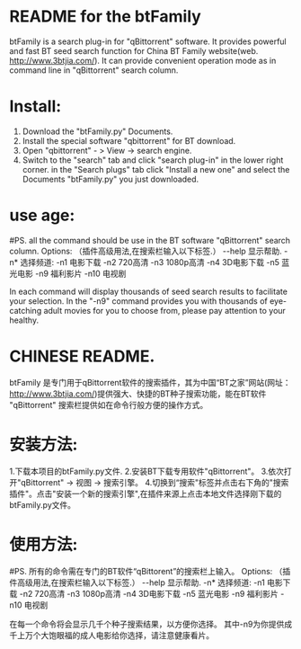 README for the btFamily
======================================

btFamily is a search plug-in for "qBittorrent" software. It provides powerful and fast BT seed search function for China BT Family website(web. http://www.3btjia.com/). It can provide convenient operation mode as in command line in "qBittorrent" search column.

Install:
========

1. Download the "btFamily.py" Documents.
2. Install the special software "qbittorrent" for BT download.
3. Open "qbittorrent" - > View → search engine.
4. Switch to the "search" tab and click "search plug-in" in the lower right corner. 
   in the "Search plugs" tab click "Install a new one" and select the Documents "btFamily.py" you just downloaded.

use age:
========

#PS. all the command should be use in the BT software "qBittorrent" search column.
Options: （插件高级用法,在搜索栏输入以下标签.）
        --help	显示帮助.
        -n*     选择频道:
            -n1	  电影下载
            -n2	  720高清
            -n3	  1080p高清
            -n4	  3D电影下载
            -n5	  蓝光电影
            -n9	  福利影片
            -n10	电视剧

In each command will display thousands of seed search results to facilitate your selection.
In the "-n9" command provides you with thousands of eye-catching adult movies for you to choose from, please pay attention to your healthy.



CHINESE README.
===============
btFamily 是专门用于qBittorrent软件的搜索插件，其为中国“BT之家”网站(网址：http://www.3btjia.com/)提供强大、快捷的BT种子搜索功能，能在BT软件 "qBittorrent" 搜索栏提供如在命令行般方便的操作方式。

安装方法:
========

1.下载本项目的btFamily.py文件.
2.安装BT下载专用软件"qBittorrent"。
3.依次打开"qBittorrent" -> 视图 -> 搜索引擎。
4.切换到“搜索"标签并点击右下角的"搜索插件"。点击"安装一个新的搜索引擎",在插件来源上点击本地文件选择刚下载的btFamily.py文件。

使用方法:
========

#PS. 所有的命令需在专门的BT软件“qBittorent”的搜索栏上输入。
Options: （插件高级用法,在搜索栏输入以下标签.）
        --help	显示帮助.
        -n*     选择频道:
            -n1	  电影下载
            -n2	  720高清
            -n3	  1080p高清
            -n4	  3D电影下载
            -n5	  蓝光电影
            -n9	  福利影片
            -n10  电视剧

在每一个命令将会显示几千个种子搜索结果，以方便你选择。
其中-n9为你提供成千上万个大饱眼福的成人电影给你选择，请注意健康看片。
